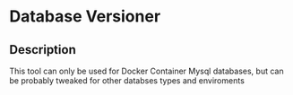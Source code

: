 # Database Versioner

## Description
This tool can only be used for Docker Container Mysql databases,
but can be probably tweaked for other databses types and enviroments
